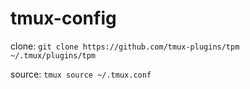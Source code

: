 # tmux-config

clone:
`git clone https://github.com/tmux-plugins/tpm ~/.tmux/plugins/tpm`

source:
`tmux source ~/.tmux.conf`
